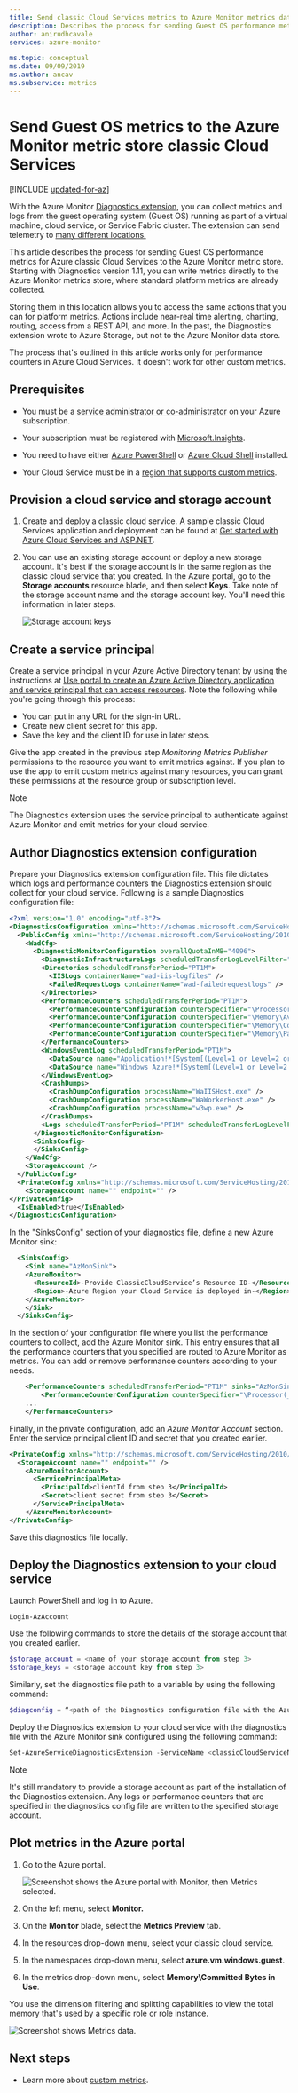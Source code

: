 ```yaml
---
title: Send classic Cloud Services metrics to Azure Monitor metrics database
description: Describes the process for sending Guest OS performance metrics for Azure classic Cloud Services to the Azure Monitor metric store. 
author: anirudhcavale
services: azure-monitor

ms.topic: conceptual
ms.date: 09/09/2019
ms.author: ancav
ms.subservice: metrics
---
```

# Send Guest OS metrics to the Azure Monitor metric store classic Cloud Services 

[!INCLUDE [updated-for-az](../../../includes/updated-for-az.md)]

With the Azure Monitor [Diagnostics extension](../essentials/diagnostics-extension-overview.md), you can collect metrics and logs from the guest operating system (Guest OS) running as part of a virtual machine, cloud service, or Service Fabric cluster. The extension can send telemetry to [many different locations.](./data-platform.md?toc=/azure/azure-monitor/toc.json)

This article describes the process for sending Guest OS performance metrics for Azure classic Cloud Services to the Azure Monitor metric store. Starting with Diagnostics version 1.11, you can write metrics directly to the Azure Monitor metrics store, where standard platform metrics are already collected. 

Storing them in this location allows you to access the same actions that you can for platform metrics. Actions include near-real time alerting, charting, routing, access from a REST API, and more.  In the past, the Diagnostics extension wrote to Azure Storage, but not to the Azure Monitor data store.  

The process that's outlined in this article works only for performance counters in Azure Cloud Services. It doesn't work for other custom metrics. 

## Prerequisites

- You must be a [service administrator or co-administrator](../../cost-management-billing/manage/add-change-subscription-administrator.md) on your Azure subscription. 

- Your subscription must be registered with [Microsoft.Insights](../../azure-resource-manager/management/resource-providers-and-types.md). 

- You need to have either [Azure PowerShell](/powershell/azure) or [Azure Cloud Shell](../../cloud-shell/overview.md) installed.

- Your Cloud Service must be in a [region that supports custom metrics](metrics-custom-overview.md#supported-regions).

## Provision a cloud service and storage account 

1. Create and deploy a classic cloud service. A sample classic Cloud Services application and deployment can be found at [Get started with Azure Cloud Services and ASP.NET](../../cloud-services/cloud-services-dotnet-get-started.md). 

2. You can use an existing storage account or deploy a new storage account. It's best if the storage account is in the same region as the classic cloud service that you created. In the Azure portal, go to the **Storage accounts** resource blade, and then select **Keys**. Take note of the storage account name and the storage account key. You'll need this information in later steps.

   ![Storage account keys](./media/collect-custom-metrics-guestos-vm-cloud-service-classic/storage-keys.png)

## Create a service principal 

Create a service principal in your Azure Active Directory tenant by using the instructions at [Use portal to create an Azure Active Directory application and service principal that can access resources](../../active-directory/develop/howto-create-service-principal-portal.md). Note the following while you're going through this process: 

- You can put in any URL for the sign-in URL.  
- Create new client secret for this app.  
- Save the key and the client ID for use in later steps.  

Give the app created in the previous step *Monitoring Metrics Publisher* permissions to the resource you want to emit metrics against. If you plan to use the app to emit custom metrics against many resources, you can grant these permissions at the resource group or subscription level.  

> [!NOTE]
> The Diagnostics extension uses the service principal to authenticate against Azure Monitor and emit metrics for your cloud service.

## Author Diagnostics extension configuration 

Prepare your Diagnostics extension configuration file. This file dictates which logs and performance counters the Diagnostics extension should collect for your cloud service. Following is a sample Diagnostics configuration file:  

```XML
<?xml version="1.0" encoding="utf-8"?> 
<DiagnosticsConfiguration xmlns="http://schemas.microsoft.com/ServiceHosting/2010/10/DiagnosticsConfiguration"> 
  <PublicConfig xmlns="http://schemas.microsoft.com/ServiceHosting/2010/10/DiagnosticsConfiguration"> 
    <WadCfg> 
      <DiagnosticMonitorConfiguration overallQuotaInMB="4096"> 
        <DiagnosticInfrastructureLogs scheduledTransferLogLevelFilter="Error" /> 
        <Directories scheduledTransferPeriod="PT1M"> 
          <IISLogs containerName="wad-iis-logfiles" /> 
          <FailedRequestLogs containerName="wad-failedrequestlogs" /> 
        </Directories> 
        <PerformanceCounters scheduledTransferPeriod="PT1M"> 
          <PerformanceCounterConfiguration counterSpecifier="\Processor(_Total)\% Processor Time" sampleRate="PT15S" /> 
          <PerformanceCounterConfiguration counterSpecifier="\Memory\Available MBytes" sampleRate="PT15S" /> 
          <PerformanceCounterConfiguration counterSpecifier="\Memory\Committed Bytes" sampleRate="PT15S" /> 
          <PerformanceCounterConfiguration counterSpecifier="\Memory\Page Faults/sec" sampleRate="PT15S" /> 
        </PerformanceCounters> 
        <WindowsEventLog scheduledTransferPeriod="PT1M"> 
          <DataSource name="Application!*[System[(Level=1 or Level=2 or Level=3)]]" /> 
          <DataSource name="Windows Azure!*[System[(Level=1 or Level=2 or Level=3 or Level=4)]]" /> 
        </WindowsEventLog> 
        <CrashDumps> 
          <CrashDumpConfiguration processName="WaIISHost.exe" /> 
          <CrashDumpConfiguration processName="WaWorkerHost.exe" /> 
          <CrashDumpConfiguration processName="w3wp.exe" /> 
        </CrashDumps> 
        <Logs scheduledTransferPeriod="PT1M" scheduledTransferLogLevelFilter="Error" /> 
      </DiagnosticMonitorConfiguration> 
      <SinksConfig> 
      </SinksConfig> 
    </WadCfg> 
    <StorageAccount /> 
  </PublicConfig> 
  <PrivateConfig xmlns="http://schemas.microsoft.com/ServiceHosting/2010/10/DiagnosticsConfiguration"> 
    <StorageAccount name="" endpoint="" /> 
</PrivateConfig> 
  <IsEnabled>true</IsEnabled> 
</DiagnosticsConfiguration> 
```

In the "SinksConfig" section of your diagnostics file, define a new Azure Monitor sink: 

```XML
  <SinksConfig> 
    <Sink name="AzMonSink"> 
    <AzureMonitor> 
      <ResourceId>-Provide ClassicCloudService’s Resource ID-</ResourceId> 
      <Region>-Azure Region your Cloud Service is deployed in-</Region> 
    </AzureMonitor> 
    </Sink> 
  </SinksConfig> 
```

In the section of your configuration file where you list the performance counters to collect, add the Azure Monitor sink. This entry ensures that all the performance counters that you specified are routed to Azure Monitor as metrics. You can add or remove performance counters according to your needs. 

```xml
    <PerformanceCounters scheduledTransferPeriod="PT1M" sinks="AzMonSink">
        <PerformanceCounterConfiguration counterSpecifier="\Processor(_Total)\% Processor Time" sampleRate="PT15S" />
    ...
    </PerformanceCounters>
```

Finally, in the private configuration, add an *Azure Monitor Account* section. Enter the service principal client ID and secret that you created earlier. 

```XML
<PrivateConfig xmlns="http://schemas.microsoft.com/ServiceHosting/2010/10/DiagnosticsConfiguration"> 
  <StorageAccount name="" endpoint="" /> 
    <AzureMonitorAccount> 
      <ServicePrincipalMeta> 
        <PrincipalId>clientId from step 3</PrincipalId> 
        <Secret>client secret from step 3</Secret> 
      </ServicePrincipalMeta> 
    </AzureMonitorAccount> 
</PrivateConfig> 
```

Save this diagnostics file locally.  

## Deploy the Diagnostics extension to your cloud service 

Launch PowerShell and log in to Azure. 

```powershell
Login-AzAccount 
```

Use the following commands to store the details of the storage account that you created earlier. 

```powershell
$storage_account = <name of your storage account from step 3> 
$storage_keys = <storage account key from step 3> 
```

Similarly, set the diagnostics file path to a variable by using the following command:

```powershell
$diagconfig = “<path of the Diagnostics configuration file with the Azure Monitor sink configured>” 
```

Deploy the Diagnostics extension to your cloud service with the diagnostics file with the Azure Monitor sink configured using the following command:  

```powershell
Set-AzureServiceDiagnosticsExtension -ServiceName <classicCloudServiceName> -StorageAccountName $storage_account -StorageAccountKey $storage_keys -DiagnosticsConfigurationPath $diagconfig 
```

> [!NOTE] 
> It's still mandatory to provide a storage account as part of the installation of the Diagnostics extension. Any logs or performance counters that are specified in the diagnostics config file are written to the specified storage account.  

## Plot metrics in the Azure portal 

1. Go to the Azure portal. 

   ![Screenshot shows the Azure portal with Monitor, then Metrics selected.](./media/collect-custom-metrics-guestos-vm-cloud-service-classic/navigate-metrics.png)

2. On the left menu, select **Monitor.**

3. On the **Monitor** blade, select the **Metrics Preview** tab.

4. In the resources drop-down menu, select your classic cloud service.

5. In the namespaces drop-down menu, select **azure.vm.windows.guest**. 

6. In the metrics drop-down menu, select **Memory\Committed Bytes in Use**. 

You use the dimension filtering and splitting capabilities to view the total memory that's used by a specific role or role instance. 

 ![Screenshot shows Metrics data.](./media/collect-custom-metrics-guestos-vm-cloud-service-classic/metrics-graph.png)

## Next steps

- Learn more about [custom metrics](metrics-custom-overview.md).
